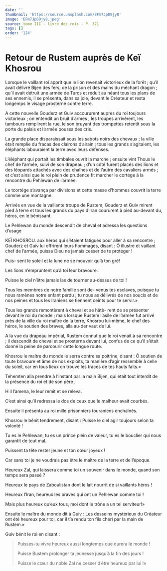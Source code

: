 ```yaml
---
date: ''
thumbnail: 'https://source.unsplash.com/EFm7JpD9jy8'
image: 'EFm7JpD9jy8.jpeg'
source: tome III - livre des rois - P. 321
tags: []
order: '124'
---
```


# Retour de Rustem auprès de Keï Khosrou

Lorsque le vaillant roi apprit que le lion revenait victorieux de la forêt ; qu’il avait délivré Bijen des fers, de la prison et des mains du méchant dragon ; qu’il avait détruit une armée de Turcs et réduit au néant tous les plans de ses ennemis, il se présenta, dans sa joie, devant le Créateur et resta longemps le visage prosterné contre terre.

A cette nouvelle Gouderz et Guiv accoururent auprès du roi toujours victorieux ; on entendit un bruit d’armes ; les troupes arrivèrent, les tambours remplirent la rue, le son bruyant des trompettes retentit sous la porte du palais et l’armée poussa des cris.

La grande place disparaissait sous les sabots noirs des chevaux ; la ville était remplie du fracas des clairons d’airain ; tous les grands s’agitaient, les éléphants labouraient la terre avec leurs défenses.

L’éléphant qui portait les timbales ouvrit la marche ; ensuite vint Thous le chef de l’armée, suivi de son drapeau ; d’un côté furent placés des lions et des léopards attachés avec des chaînes et de l’autre des cavaliers armés ; et c’est ainsi que le roi plein de prudence fit marcher le cortége à la rencontre du Pehlewan de l’armée.

Le tcortége s’avança par divisions et cette masse d’hommes couvrit la terre comme une montagne.

Arrivés en vue de la vaillante troupe de Rustem, Gouderz et Guiv mirent pied à terre et tous les grands du pays d’Iran coururent à pied au-devant du, héros, en le bénissant.

Le Pehlewan du monde descendit de cheval et adressa les questions d’usage

KEÏ KHOSROU. aux héros qui s’étaient fatigués pour aller à sa rencontre ; Gouderz et Guiv lui offrirent leurs hommages, disant : Ô illustre et vaillant chef de l’armée, puisse Dieu ne jamais cesser de te protéger !

Puis- sent le soleil et la lune ne se mouvoir qu’à ton gré!

Les lions n’empruntent qu’à toi leur bravoure.

Puisse le ciel n’être jamais las de tourner au-dessus de toi !

Tous les membres de notre famille sont de- venus tes esclaves, puisque tu nous ramènes notre enfant perdu ; tu nous as délivrés de nos soucis et de nos peines et tous les Iraniens se tiennent ceints pour te servir.»

Tous les grands remontèrent à cheval et se hâtè-
rent de se présenter devant le roi du monde ; mais lorsque Rustem l’asile de l’armée fut arrivé près de la ville du roi maître de la terre, Khosrou lui-même, le chef des héros, le soutien des braves, alla au-der vaut de lui.

A la vue du drapeau impérial, Rustem connut que le roi venait à sa rencontre ; il descendit de cheval et se prosterna devant lui, confus de ce qu’il s’était donné la peine de parcourir cette longue route.

Khosrou le maître du monde le serra contre sa poitrine, disant : Ô soutien de toute bravoure et âme de nos exploits, ta manière d’agir ressemble à celle du soleil, car en tous lieux on trouve les traces de tes hauts faits.»

Tehemten alla prendre à l’instant par la main Bijen, qui était tout interdit de la présence du roi et de son père ;

H il l’amena, le leur remit et se releva.

C’est ainsi qu’il redressa le dos de ceux que le malheur avait courbés.

Ensuite il présenta au roi mille prisonniers touraniens enchaînés.

Khosrou le bénit tendrement, disant : Puisse le ciel agir toujours selon ta volonté !

Tu es le Pehlewan, tu es un prince plein de valeur, tu es le bouclier qui nous garantit de tout mal.

Puissent ta tête rester jeune et ton cœur joyeux !

Car sans toi je ne voudrais pas être le maître de la terre et de l’époque.

Heureux Zal, qui laissera comme toi un souvenir dans le monde, quand son temps sera passé ?

Heureux le pays de Zaboulistan dont le lait nourrit de si vaillants héros !

Heureux l’Iran, heureux les braves qui ont un Pehlewan comme toi !

Mais plus heureux qu’eux tous, moi dont le trône a un tel serviteur!»

Ensuite le maître du monde dit à Guiv : Les desseins mystérieux du Créateur ont été heureux pour toi, car il t’a rendu ton fils chéri par la main de Rustem.»

Guiv bénit le roi en disant :

> Puisses-tu vivre heureux aussi longtemps que durera le monde !
>
> Puisse Bustem prolonger ta jeunesse jusqu’à la fin des jours !
>
> Puisse le cœur du noble Zal ne cesser d’être heureux par lui !»
